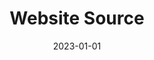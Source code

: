 ---
title: "Website Source"
description: Source code for the Ballerina Tips website
date : 2023-01-01
weight : 90400
bookCollapseSection : true
---